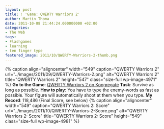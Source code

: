 ```yaml
---
layout: post
title: ! 'Game: QWERTY Warriors 2'
author: Martin Thoma
date: 2011-10-08 21:44:24.000000000 +02:00
categories:
- The Web
tags:
- Flashgames
- learning
- ten finger type
featured_image: 2011/10/QWERTY-Warriors-2-thumb.png
---
```

{% caption align="aligncenter" width="549" caption="QWERTY Warriors 2" url="../images/2011/09/QWERTY-Warriors-2.png" alt="QWERTY Warriors 2" title="QWERTY Warriors 2" height="547" class="size-full wp-image-4971" %}
<b>Go to the Game</b>: <a href="http://www.kongregate.com/games/Weasel/qwerty-warriors-2">QWERTY Warriors 2 on Kongregate</a>
<b>Task</b>: Survive as long as possible.
<b>How to play</b>: You have to type the enemy-words as fast as possible. Your figure will automatically shoot at them when you type.
<b>My Record</b>: 118,486 (Final Score, see below)
{% caption align="aligncenter" width="549" caption="QWERTY Warriors 2: Score" url="../images/2011/10/QWERTY-Warriors-2-Score.png" alt="QWERTY Warriors 2: Score" title="QWERTY Warriors 2: Score" height="549" class="size-full wp-image-4981" %}
